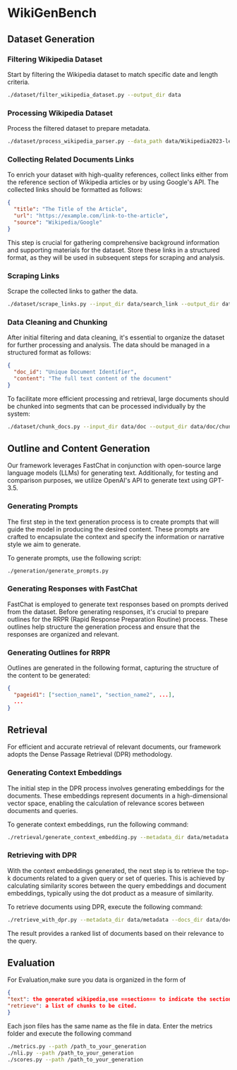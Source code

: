 # WikiGenBench

## Dataset Generation

### Filtering Wikipedia Dataset

Start by filtering the Wikipedia dataset to match specific date and length criteria.

```bash
./dataset/filter_wikipedia_dataset.py --output_dir data
```

### Processing Wikipedia Dataset

Process the filtered dataset to prepare metadata.

```bash
./dataset/process_wikipedia_parser.py --data_path data/Wikipedia2023-len-1k-to-3k/train --output_dir data/metadata
```

### Collecting Related Documents Links

To enrich your dataset with high-quality references, collect links either from the reference section of Wikipedia articles or by using Google's API. The collected links should be formatted as follows:

```json
{
  "title": "The Title of the Article",
  "url": "https://example.com/link-to-the-article",
  "source": "Wikipedia/Google"
}
```

This step is crucial for gathering comprehensive background information and supporting materials for the dataset. Store these links in a structured format, as they will be used in subsequent steps for scraping and analysis.

### Scraping Links

Scrape the collected links to gather the data.

```bash
./dataset/scrape_links.py --input_dir data/search_link --output_dir data/scraped_data
```

### Data Cleaning and Chunking

After initial filtering and data cleaning, it's essential to organize the dataset for further processing and analysis. The data should be managed in a structured format as follows:

```json
{
  "doc_id": "Unique Document Identifier",
  "content": "The full text content of the document"
}
```

To facilitate more efficient processing and retrieval, large documents should be chunked into segments that can be processed individually by the system:

```bash
./dataset/chunk_docs.py --input_dir data/doc --output_dir data/doc/chunked
```

## Outline and Content Generation

Our framework leverages FastChat in conjunction with open-source large language models (LLMs) for generating text. Additionally, for testing and comparison purposes, we utilize OpenAI's API to generate text using GPT-3.5.

### Generating Prompts

The first step in the text generation process is to create prompts that will guide the model in producing the desired content. These prompts are crafted to encapsulate the context and specify the information or narrative style we aim to generate.

To generate prompts, use the following script:

```bash
./generation/generate_prompts.py
```

### Generating Responses with FastChat

FastChat is employed to generate text responses based on prompts derived from the dataset. Before generating responses, it's crucial to prepare outlines for the RRPR (Rapid Response Preparation Routine) process. These outlines help structure the generation process and ensure that the responses are organized and relevant.

### Generating Outlines for RRPR

Outlines are generated in the following format, capturing the structure of the content to be generated:

```json
{
  "pageid1": ["section_name1", "section_name2", ...],
  ...
}
```

## Retrieval

For efficient and accurate retrieval of relevant documents, our framework adopts the Dense Passage Retrieval (DPR) methodology.

### Generating Context Embeddings

The initial step in the DPR process involves generating embeddings for the documents. These embeddings represent documents in a high-dimensional vector space, enabling the calculation of relevance scores between documents and queries.

To generate context embeddings, run the following command:

```bash
./retrieval/generate_context_embedding.py --metadata_dir data/metadata --docs_dir data/doc/chunked --embeddings_dir dpr_context_embeddings
```

### Retrieving with DPR

With the context embeddings generated, the next step is to retrieve the top-k documents related to a given query or set of queries. This is achieved by calculating similarity scores between the query embeddings and document embeddings, typically using the dot product as a measure of similarity.

To retrieve documents using DPR, execute the following command:

```bash
./retrieve_with_dpr.py --metadata_dir data/metadata --docs_dir data/doc/chunked --embeddings_dir dpr_context_embeddings --outline_file vicuna-7b_outline.json --docs_num 50 --output_file top-50-dpr-vicuna-7b.json
```

The result provides a ranked list of documents based on their relevance to the query.

## Evaluation
For Evaluation,make sure you data is organized in the form of
```json
{
"text": the generated wikipedia,use ==section== to indicate the section name, and [] after a sentence to indicate the cited chunks.
"retrieve": a list of chunks to be cited. 
}
```
Each json files has the same name as the file in data.
Enter the metrics folder and execute the following command
```bash
./metrics.py --path /path_to_your_generation
./nli.py --path /path_to_your_generation
./scores.py --path /path_to_your_generation
```
